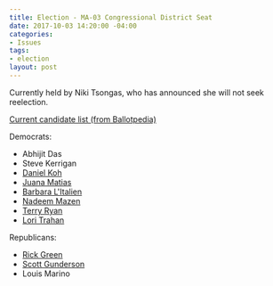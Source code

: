 ```yaml
---
title: Election - MA-03 Congressional District Seat
date: 2017-10-03 14:20:00 -04:00
categories:
- Issues
tags:
- election
layout: post
---
```


Currently held by Niki Tsongas, who has announced she will not seek reelection. 

[Current candidate list (from Ballotpedia)](https://ballotpedia.org/Massachusetts%27_3rd_Congressional_District_election,_2018)

Democrats:
* Abhijit Das
* Steve Kerrigan
* [Daniel Koh](http://koh2018.com/)
* [Juana Matias](https://www.juanamatias.com/)
* [Barbara L'Italien](http://teambarbara.com)
* [Nadeem Mazen](http://www.votenadeem.com/)
* [Terry Ryan](https://www.crowdpac.com/campaigns/352379/terry-ryan)
* [Lori Trahan](https://www.crowdpac.com/campaigns/343136/lori-trahan)

Republicans:
* [Rick Green](http://rickgreen.com/)
* [Scott Gunderson](http://change4mass.com)
* Louis Marino